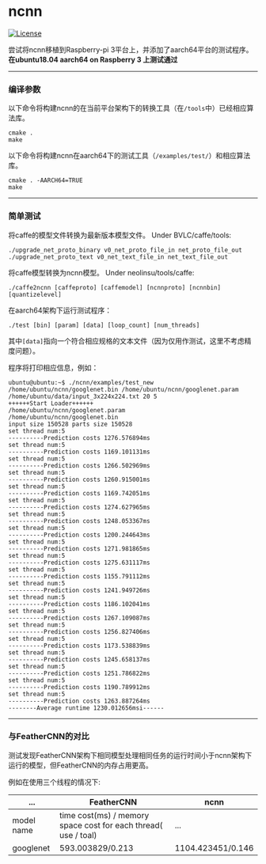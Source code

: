 # ncnn

[![License](https://img.shields.io/badge/license-BSD--3--Clause-blue.svg)](https://raw.githubusercontent.com/Tencent/ncnn/master/LICENSE.txt) 

尝试将ncnn移植到Raspberry-pi 3平台上，并添加了aarch64平台的测试程序。  
**在ubuntu18.04 aarch64 on Raspberry 3 上测试通过**

---

### 编译参数
以下命令将构建ncnn的在当前平台架构下的转换工具（在`/tools`中）已经相应算法库。

```
cmake .
make
```
以下命令将构建ncnn在aarch64下的测试工具（`/examples/test/`）和相应算法库。

```
cmake . -AARCH64=TRUE
make
```
---

### 简单测试

将caffe的模型文件转换为最新版本模型文件。
Under BVLC/caffe/tools:
```
./upgrade_net_proto_binary v0_net_proto_file_in net_proto_file_out
./upgrade_net_proto_text v0_net_text_file_in net_text_file_out
```

将caffe模型转换为ncnn模型。
Under neolinsu/tools/caffe:

```
./caffe2ncnn [caffeproto] [caffemodel] [ncnnproto] [ncnnbin] [quantizelevel]
```

在aarch64架构下运行测试程序：

```
./test [bin] [param] [data] [loop_count] [num_threads]
```
其中`[data]`指向一个符合相应规格的文本文件（因为仅用作测试，这里不考虑精度问题）。  

程序将打印相应信息，例如：
```
ubuntu@ubuntu:~$ ./ncnn/examples/test_new /home/ubuntu/ncnn/googlenet.bin /home/ubuntu/ncnn/googlenet.param /home/ubuntu/data/input_3x224x224.txt 20 5
++++++Start Loader++++++
/home/ubuntu/ncnn/googlenet.param
/home/ubuntu/ncnn/googlenet.bin
input size 150528 parts size 150528
set thread num:5
----------Prediction costs 1276.576894ms
set thread num:5
----------Prediction costs 1169.101131ms
set thread num:5
----------Prediction costs 1266.502969ms
set thread num:5
----------Prediction costs 1260.915001ms
set thread num:5
----------Prediction costs 1169.742051ms
set thread num:5
----------Prediction costs 1274.627965ms
set thread num:5
----------Prediction costs 1248.053367ms
set thread num:5
----------Prediction costs 1200.244643ms
set thread num:5
----------Prediction costs 1271.981865ms
set thread num:5
----------Prediction costs 1275.631117ms
set thread num:5
----------Prediction costs 1155.791112ms
set thread num:5
----------Prediction costs 1241.949726ms
set thread num:5
----------Prediction costs 1186.102041ms
set thread num:5
----------Prediction costs 1267.109087ms
set thread num:5
----------Prediction costs 1256.827406ms
set thread num:5
----------Prediction costs 1173.538839ms
set thread num:5
----------Prediction costs 1245.658137ms
set thread num:5
----------Prediction costs 1251.786822ms
set thread num:5
----------Prediction costs 1190.789912ms
set thread num:5
----------Prediction costs 1263.887264ms
--------Average runtime 1230.012656msi------
```
---

### 与FeatherCNN的对比

测试发现FeatherCNN架构下相同模型处理相同任务的运行时间小于ncnn架构下运行的模型，但FeatherCNN的内存占用更高。  
  
例如在使用三个线程的情况下:  

|...|FeatherCNN|ncnn|
|---|---|---|
|model name | time cost(ms) / memory space cost for each thread( use / toal)| ...|
|googlenet|593.003829/0.213|1104.423451/0.146|
